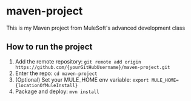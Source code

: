  # maven-project
This is my Maven project from MuleSoft's advanced development class

## How to run the project
1. Add the remote repository: `git remote add origin https://github.com/{yourGitHubUsername}/maven-project.git`
2. Enter the repo: `cd maven-project`
3. (Optional) Set your MULE_HOME env variable: `export
MULE_HOME={locationOfMuleInstall}` 
4. Package and deploy: `mvn install`
